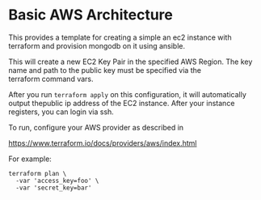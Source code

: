 # Basic AWS Architecture

This provides a template for creating a simple an ec2 instance with
 terraform and provision mongodb on it using ansible.

This will create a new EC2 Key Pair in the specified AWS Region. 
The key name and path to the public key must be specified via the  
terraform command vars.

After you run `terraform apply` on this configuration, it will
automatically output thepublic ip address of the EC2 instance. After your instance
registers, you can login via ssh.

To run, configure your AWS provider as described in 

https://www.terraform.io/docs/providers/aws/index.html

For example:

```
terraform plan \
  -var 'access_key=foo' \
  -var 'secret_key=bar'
```

